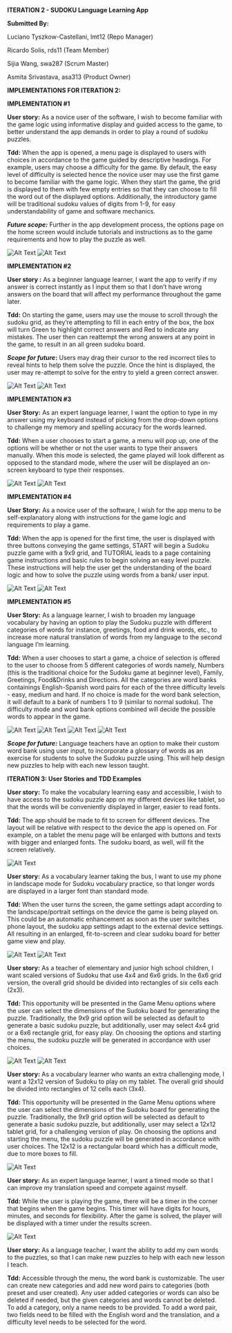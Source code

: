 **ITERATION 2 - SUDOKU Language Learning App**

**Submitted By:** 

Luciano Tyszkow-Castellani, lmt12 (Repo Manager)

Ricardo Solis, rds11 (Team Member)

Sijia Wang, swa287 (Scrum Master)

Asmita Srivastava, asa313 (Product Owner)

**IMPLEMENTATIONS FOR ITERATION 2:**

**IMPLEMENTATION #1**

**User story:** As a novice user of the software, I wish to become familiar with the game logic using informative display and guided access to the game, to better understand the app demands in order to play a round of sudoku puzzles. 

**Tdd:**  When the app is opened, a menu page is displayed to users with choices in accordance to the game guided by descriptive headings. For example, users may choose a difficulty for the game. By default, the easy level of difficulty is selected hence the novice user may use the first game to become familiar with the game logic. When they start the game, the grid is displayed to them with few empty entries so that they can choose to fill the word out of the displayed options. Additionally, the introductory game will be traditional sudoku values of digits from 1-9, for easy understandability of game and software mechanics. 

***Future scope:*** Further in the app development process, the options page on the home screen would include tutorials and instructions as to the game requirements and how to play the puzzle as well. 

![Alt Text](/Iteration%202/Iteration%202%20Images/imp1-1.png)
![Alt Text](/Iteration%202/Iteration%202%20Images/imp1-2.png)


**IMPLEMENTATION #2**

**User story :** As a beginner language learner, I want the app to verify if my answer is correct instantly as I input them so that I don’t have wrong answers on the board that will affect my performance throughout the game later. 

**Tdd:** On starting the game, users may use the mouse to scroll through the sudoku grid, as they’re attempting to fill in each entry of the box, the box will turn Green to highlight correct answers and Red to indicate any mistakes. The user then can reattempt the wrong answers at any point in the game, to result in an all green sudoku board. 

***Scope for future*:** Users may drag their cursor to the red incorrect tiles to reveal hints to help them solve the puzzle. Once the hint is displayed, the user may re-attempt to solve for the entry to yield a green correct answer. 

![Alt Text](/Iteration%202/Iteration%202%20Images/imp2-1.png)
![Alt Text](/Iteration%202/Iteration%202%20Images/imp2-2.png)



**IMPLEMENTATION #3**

**User Story:** As an expert language learner, I want the option to type in my answer using my keyboard instead of picking from the drop-down options to challenge my memory and spelling accuracy for the words learned.

**Tdd:** When a user chooses to start a game, a menu will pop up, one of the options will be whether or not the user wants to type their answers manually. When this mode is selected, the game played will look different as opposed to the standard mode, where the user will be displayed an on-screen keyboard to type their responses.

![Alt Text](/Iteration%202/Iteration%202%20Images/imp3-1.png)
![Alt Text](/Iteration%202/Iteration%202%20Images/imp3-2.png)


**IMPLEMENTATION #4**

**User Story:** As a novice user of the software, I wish for the app menu to be self-explanatory along with instructions for the game logic and requirements to play a game. 

**Tdd:** When the app is opened for the first time, the user is displayed with three buttons conveying the game settings, START will begin a Sudoku puzzle game with a 9x9 grid, and TUTORIAL leads to a page containing game instructions and basic rules to begin solving an easy level puzzle. These instructions will help the user get the understanding of the board logic and how to solve the puzzle using words from a bank/ user input. 

![Alt Text](/Iteration%202/Iteration%202%20Images/imp4-1.png)
![Alt Text](/Iteration%202/Iteration%202%20Images/imp4-2.png)


**IMPLEMENTATION #5**

**User Story:** As a language learner, I wish to broaden my language vocabulary by having an option to play the Sudoku puzzle with different categories of words for instance, greetings, food and drink words, etc., to increase more natural translation of words from my language to the second language I’m learning. 

**Tdd:** When a user chooses to start a game, a choice of selection is offered to the user to choose from 5 different categories of words namely, Numbers (this is the traditional choice for the Sudoku game at beginner level), Family, Greetings, Food&Drinks and Directions. All the categories are word banks containings English-Spanish word pairs for each of the three difficulty levels - easy, medium and hard. If no choice is made for the word bank selection, it will default to a bank of numbers 1 to 9 (similar to normal sudoku). The difficulty mode and word bank options combined will decide the possible words to appear in the game.

![Alt Text](/Iteration%202/Iteration%202%20Images/imp5-1.png)
![Alt Text](/Iteration%202/Iteration%202%20Images/imp5-2.png)
![Alt Text](/Iteration%202/Iteration%202%20Images/imp5-3.png)
![Alt Text](/Iteration%202/Iteration%202%20Images/imp5-4.png)


***Scope for future:*** Language teachers have an option to make their custom word bank using user input, to incorporate a glossary of words as an exercise for students to solve the Sudoku puzzle using. This will help design new puzzles to help with each new lesson taught.

**ITERATION 3: User Stories and TDD Examples**

**User story:** To make the vocabulary learning easy and accessible, I wish to have access to the sudoku puzzle app on my different devices like tablet, so that the words will be conveniently displayed in larger, easier to read fonts.  

**Tdd:** The app should be made to fit to screen for different devices. The layout will be relative with respect to the device the app is opened on. For example, on a tablet the menu page will be enlarged with buttons and texts with bigger and enlarged fonts. The sudoku board, as well, will fit the screen relatively. 


![Alt Text](/Iteration%202/Iteration%202%20Images/iter3-1.png)


**User story:** As a vocabulary learner taking the bus, I want to use my phone in landscape mode for Sudoku vocabulary practice, so that longer words are displayed in a larger font than standard mode. 

**Tdd:** When the user turns the screen, the game settings adapt according to the landscape/portrait settings on the device the game is being played on. This could be an automatic enhancement as soon as the user switches phone layout, the sudoku app settings adapt to the external device settings. All resulting in an enlarged, fit-to-screen and clear sudoku board for better game view and play.

![Alt Text](/Iteration%202/Iteration%202%20Images/iter3-2.png)
![Alt Text](/Iteration%202/Iteration%202%20Images/iter3-3.png)


**User story:** As a teacher of elementary and junior high school children, I want scaled versions of Sudoku that use 4x4 and 6x6 grids. In the 6x6 grid version, the overall grid should be divided into rectangles of six cells each (2x3).

**Tdd:** This opportunity will be presented in the Game Menu options where the user can select the dimensions of the Sudoku board for generating the puzzle. Traditionally, the 9x9 grid option will be selected as default to generate a basic sudoku puzzle, but additionally, user may select 4x4 grid or a 6x6 rectangle grid, for easy play. On choosing the options and starting the menu, the sudoku puzzle will be generated in accordance with user choices.  

![Alt Text](/Iteration%202/Iteration%202%20Images/iter3-4.jpg)
![Alt Text](/Iteration%202/Iteration%202%20Images/iter3-5.jpg)


**User story:** As a vocabulary learner who wants an extra challenging mode, I want a 12x12 version of Sudoku to play on my tablet. The overall grid should be divided into rectangles of 12 cells each (3x4).

**Tdd:** This opportunity will be presented in the Game Menu options where the user can select the dimensions of the Sudoku board for generating the puzzle. Traditionally, the 9x9 grid option will be selected as default to generate a basic sudoku puzzle, but additionally, user may select a 12x12 tablet grid, for a challenging version of play. On choosing the options and starting the menu, the sudoku puzzle will be generated in accordance with user choices.  The 12x12 is a rectangular board which has a difficult mode, due to more boxes to fill. 

![Alt Text](/Iteration%202/Iteration%202%20Images/iter3-6.jpg)

**User story:** As an expert language learner, I want a timed mode so that I can improve my translation speed and compete against myself.

**Tdd:** While the user is playing the game, there will be a timer in the corner that begins when the game begins. This timer will have digits for hours, minutes, and seconds for flexibility. After the game is solved, the player will be displayed with a timer under the results screen. 

![Alt Text](/Iteration%202/Iteration%202%20Images/iter3-7.png)

**User story:** As a language teacher, I want the ability to add my own words to the puzzles, so that I can make new puzzles to help with each new lesson I teach.

**Tdd:** Accessible through the menu, the word bank is customizable. The user can create new categories and add new word pairs to categories (both preset and user created). Any user added categories or words can also be deleted if needed, but the given categories and words cannot be deleted. To add a category, only a name needs to be provided. To add a word pair, two fields need to be filled with the English word and the translation, and a difficulty level needs to be selected for the word. 

